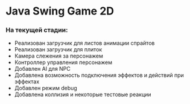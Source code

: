 # Java Swing Game 2D

### На текущей стадии:

- Реализован загрузчик для листов анимации спрайтов
- Реализован загрузчик для плиток
- Камера слежения за персонажем
- Контроллер управления персонажем
- Добавлен AI для NPC
- Добавлена возможность подключения эффектов и действий при эффектах
- Добавлен режим debug
- Добавлена коллизия и некоторые тестовые реакции